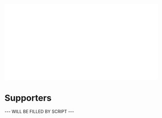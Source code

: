 <div align="center">
	<a href="https://z.khushrajrathod.com/ls">
		<img src="https://github.com/KhushrajRathod/KhushrajRathod/raw/main/info.svg?sanitize=true">
	</a>
</div>

# Supporters

--- WILL BE FILLED BY SCRIPT ---